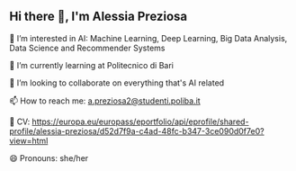 ## Hi there 👋, I'm Alessia Preziosa


👀 I’m interested in AI: Machine Learning, Deep Learning, Big Data Analysis, Data Science and Recommender Systems 

🌱 I’m currently learning at Politecnico di Bari 

👯 I’m looking to collaborate on everything that's AI related

📫 How to reach me: a.preziosa2@studenti.poliba.it

💼 CV: https://europa.eu/europass/eportfolio/api/eprofile/shared-profile/alessia-preziosa/d52d7f9a-c4ad-48fc-b347-3ce090d0f7e0?view=html 

😄 Pronouns: she/her
